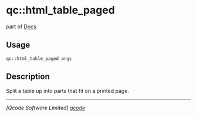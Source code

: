 qc::html_table_paged
====================

part of [Docs](../index.md)

Usage
-----
`qc::html_table_paged args`

Description
-----------
Split a table up into parts that fit on a printed page.

----------------------------------
*[Qcode Software Limited] [qcode]*

[qcode]: http://www.qcode.co.uk "Qcode Software"